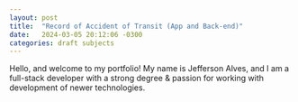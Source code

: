 ```yaml
---
layout: post
title:  "Record of Accident of Transit (App and Back-end)"
date:   2024-03-05 20:12:06 -0300
categories: draft subjects
---
```

Hello, and welcome to my portfolio! My name is Jefferson Alves, and I am a full-stack developer with a strong degree & passion for working with development of newer technologies.
